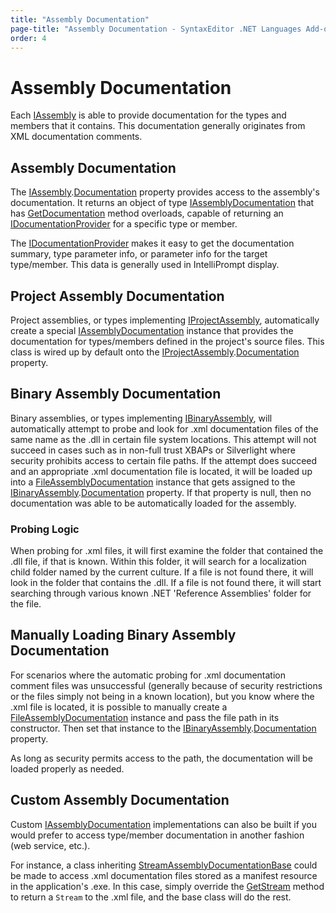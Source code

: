 ```yaml
---
title: "Assembly Documentation"
page-title: "Assembly Documentation - SyntaxEditor .NET Languages Add-on"
order: 4
---
```

# Assembly Documentation

Each [IAssembly](xref:ActiproSoftware.Text.Languages.DotNet.Reflection.IAssembly) is able to provide documentation for the types and members that it contains.  This documentation generally originates from XML documentation comments.

## Assembly Documentation

The [IAssembly](xref:ActiproSoftware.Text.Languages.DotNet.Reflection.IAssembly).[Documentation](xref:ActiproSoftware.Text.Languages.DotNet.Reflection.IAssembly.Documentation) property provides access to the assembly's documentation.  It returns an object of type [IAssemblyDocumentation](xref:ActiproSoftware.Text.Languages.DotNet.Reflection.IAssemblyDocumentation) that has [GetDocumentation](xref:ActiproSoftware.Text.Languages.DotNet.Reflection.IAssemblyDocumentation.GetDocumentation*) method overloads, capable of returning an [IDocumentationProvider](xref:ActiproSoftware.Text.Languages.DotNet.Reflection.IDocumentationProvider) for a specific type or member.

The [IDocumentationProvider](xref:ActiproSoftware.Text.Languages.DotNet.Reflection.IDocumentationProvider) makes it easy to get the documentation summary, type parameter info, or parameter info for the target type/member.  This data is generally used in IntelliPrompt display.

## Project Assembly Documentation

Project assemblies, or types implementing [IProjectAssembly](xref:ActiproSoftware.Text.Languages.DotNet.Reflection.IProjectAssembly), automatically create a special [IAssemblyDocumentation](xref:ActiproSoftware.Text.Languages.DotNet.Reflection.IAssemblyDocumentation) instance that provides the documentation for types/members defined in the project's source files.  This class is wired up by default onto the [IProjectAssembly](xref:ActiproSoftware.Text.Languages.DotNet.Reflection.IProjectAssembly).[Documentation](xref:ActiproSoftware.Text.Languages.DotNet.Reflection.IAssembly.Documentation) property.

## Binary Assembly Documentation

Binary assemblies, or types implementing [IBinaryAssembly](xref:ActiproSoftware.Text.Languages.DotNet.Reflection.IBinaryAssembly), will automatically attempt to probe and look for .xml documentation files of the same name as the .dll in certain file system locations.  This attempt will not succeed in cases such as in non-full trust XBAPs or Silverlight where security prohibits access to certain file paths.  If the attempt does succeed and an appropriate .xml documentation file is located, it will be loaded up into a [FileAssemblyDocumentation](xref:ActiproSoftware.Text.Languages.DotNet.Reflection.Implementation.FileAssemblyDocumentation) instance that gets assigned to the [IBinaryAssembly](xref:ActiproSoftware.Text.Languages.DotNet.Reflection.IBinaryAssembly).[Documentation](xref:ActiproSoftware.Text.Languages.DotNet.Reflection.IAssembly.Documentation) property.  If that property is null, then no documentation was able to be automatically loaded for the assembly.

### Probing Logic

When probing for .xml files, it will first examine the folder that contained the .dll file, if that is known.  Within this folder, it will search for a localization child folder named by the current culture.  If a file is not found there, it will look in the folder that contains the .dll.  If a file is not found there, it will start searching through various known .NET 'Reference Assemblies' folder for the file.

## Manually Loading Binary Assembly Documentation

For scenarios where the automatic probing for .xml documentation comment files was unsuccessful (generally because of security restrictions or the files simply not being in a known location), but you know where the .xml file is located, it is possible to manually create a [FileAssemblyDocumentation](xref:ActiproSoftware.Text.Languages.DotNet.Reflection.Implementation.FileAssemblyDocumentation) instance and pass the file path in its constructor.  Then set that instance to the [IBinaryAssembly](xref:ActiproSoftware.Text.Languages.DotNet.Reflection.IBinaryAssembly).[Documentation](xref:ActiproSoftware.Text.Languages.DotNet.Reflection.IAssembly.Documentation) property.

As long as security permits access to the path, the documentation will be loaded properly as needed.

## Custom Assembly Documentation

Custom [IAssemblyDocumentation](xref:ActiproSoftware.Text.Languages.DotNet.Reflection.IAssemblyDocumentation) implementations can also be built if you would prefer to access type/member documentation in another fashion (web service, etc.).

For instance, a class inheriting [StreamAssemblyDocumentationBase](xref:ActiproSoftware.Text.Languages.DotNet.Reflection.Implementation.StreamAssemblyDocumentationBase) could be made to access .xml documentation files stored as a manifest resource in the application's .exe.  In this case, simply override the [GetStream](xref:ActiproSoftware.Text.Languages.DotNet.Reflection.Implementation.StreamAssemblyDocumentationBase.GetStream*) method to return a `Stream` to the .xml file, and the base class will do the rest.
